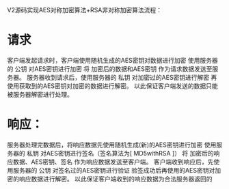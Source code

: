 V2源码实现AES对称加密算法+RSA非对称加密算法流程：


# 请求
客户端发起请求时，客户端使用随机生成的AES密钥对数据进行加密
使用服务器的 公钥 对AES密钥进行加密
将 加密后的数据和AES密钥 作为请求数据发送至服务器。
服务器收到请求后，使用服务器的 私钥 对加密过的AES密钥进行解密
再使用获取到的AES密钥对加密的数据进行解密。
以此保证客户端发送的数据只能被服务器解密进行处理。



# 响应：
服务器处理完数据后，将响应数据先使用随机生成(新)的AES密钥进行加密
使用服务器的 私钥 对AES密钥进行签名（签名算法为[ MD5withRSA ]）
将 加密后的响应数据、AES密钥、签名 作为响应数据发送至客户端。
客户端收到响应后，先使用服务器的 公钥 对签名过的AES密钥进行验证
验签成功后再使用的AES密钥对加密的响应数据进行解密。
以此保证客户端收到的响应数据为合法服务器返回的
 